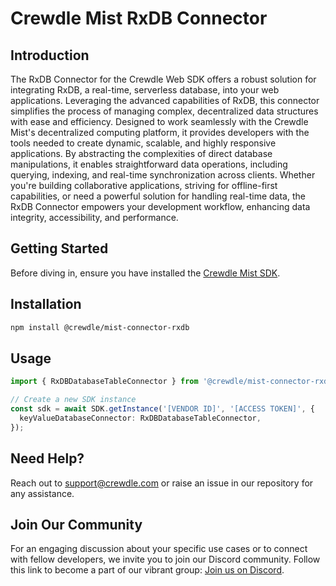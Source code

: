 # Crewdle Mist RxDB Connector

## Introduction

The RxDB Connector for the Crewdle Web SDK offers a robust solution for integrating RxDB, a real-time, serverless database, into your web applications. Leveraging the advanced capabilities of RxDB, this connector simplifies the process of managing complex, decentralized data structures with ease and efficiency. Designed to work seamlessly with the Crewdle Mist's decentralized computing platform, it provides developers with the tools needed to create dynamic, scalable, and highly responsive applications. By abstracting the complexities of direct database manipulations, it enables straightforward data operations, including querying, indexing, and real-time synchronization across clients. Whether you're building collaborative applications, striving for offline-first capabilities, or need a powerful solution for handling real-time data, the RxDB Connector empowers your development workflow, enhancing data integrity, accessibility, and performance.

## Getting Started

Before diving in, ensure you have installed the [Crewdle Mist SDK](https://www.npmjs.com/package/@crewdle/web-sdk).

## Installation

```bash
npm install @crewdle/mist-connector-rxdb
```

## Usage

```TypeScript
import { RxDBDatabaseTableConnector } from '@crewdle/mist-connector-rxdb';

// Create a new SDK instance
const sdk = await SDK.getInstance('[VENDOR ID]', '[ACCESS TOKEN]', {
  keyValueDatabaseConnector: RxDBDatabaseTableConnector,
});
```

## Need Help?

Reach out to support@crewdle.com or raise an issue in our repository for any assistance.

## Join Our Community

For an engaging discussion about your specific use cases or to connect with fellow developers, we invite you to join our Discord community. Follow this link to become a part of our vibrant group: [Join us on Discord](https://discord.gg/XJ3scBYX).
